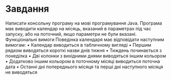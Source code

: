 # Завдання
Написати консольну програму на мові програмування Java. Програма має виводити календар на місяць, вказаний в параметрах під час запуску, або на поточний, якщо параметри не були вказані. 
Функціональні вимоги
Поведінка календаря має відповідати наступним вимогам:
•	Календар виводиться в табличному вигляді
•	Першим рядком виводяться короткі назви днів тижня
•	Тиждень починається з понеділка
•	Дві колонки з вихідними днями виводяться іншим кольором
•	Додатково іншим кольором в поточному місяці виводиться поточна дата
•	Останні дні попереднього місяця та перші дні наступного місяця не виводяться


